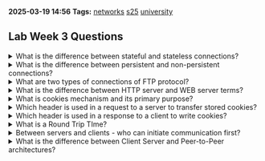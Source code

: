 **2025-03-19 14:56**
**Tags:** [networks](../2%20-%20tags/networks.md) [s25](../3%20-%20indexes/s25.md) [university](../3%20-%20indexes/university.md)

## Lab Week 3 Questions

<details>
<summary>What is the difference between stateful and stateless connections?</summary>
Stateful: server maintains information about previous user requests.
Stateless: the opposite.
</details>
<details>
<summary>What is the difference between persistent and non-persistent connections?</summary>
Non-persistent: At most one object sent over TCP connection. Connection then closed. Multiple objects required multiple connections. Persistent: Multiple objects can be sent over single TCP connection.
</details>
<details>
<summary>What are two types of connections of FTP protocol?</summary>
Control (user authorization and authentication). Data (file transfer itself).
</details>
<details>
<summary>What is the difference between HTTP server and WEB server terms?</summary>
HTTP server - a software process running (at a specific port) on a server hardware machine, which understands and serves HTTP requests. WEB server - the hardware machine itself (server) with all its software, hard drives, databases, etc.
</details>
<details>
<summary>What is cookies mechanism and its primary purpose?</summary>
The cookie is just a small text file with client and server identifiers. It needs to be set using Set-Cookie header from the response at the first time and then specified in the Cookie header in the further requests. The server will perform a set of certain actions corresponding to this client.
</details>
<details>
<summary>Which header is used in a request to a server to transfer stored cookies?</summary>
Cookie
</details>
<details>
<summary>Which header is used in a response to a client to write cookies?</summary>
Set-Cookie
</details>
<details>
<summary>What is a Round Trip TIme?</summary>
RTT: round trip time for a small packet to travel from client to server and back.
</details>
<details>
<summary>Between servers and clients - who can initiate communication first?</summary>
Clients.
</details>
<details>
<summary>What is the difference between Client Server and Peer-to-Peer architectures?</summary>
CS - Nodes are divided into clients (active) and servers (passive). PTP - Every node acts as a client and a server simultaneously. CS - Dominant architecture. PTP - Less used. CS - Simpler (centralized algorithms). PTP - More complex (distributed algorithms). CS - Likely to decrease with the number of peers. PTP - Likely do increase with the number of peers. CS - A single point of a failure - a centralized server. PTP - No single point of failure. CS - More expensive. PTP - Cheaper (due to absence of a server). CS - Other, except large files distr. and hierarchical databases. PTP - Large files distribution and distributed databases.
</details>
